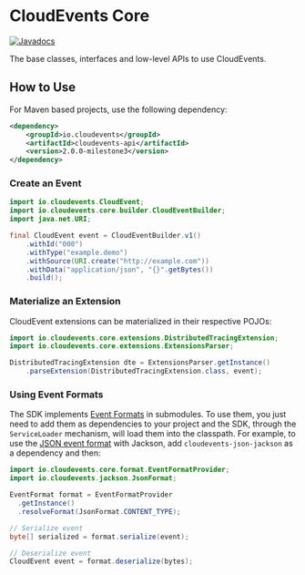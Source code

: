 # CloudEvents Core

[![Javadocs](http://www.javadoc.io/badge/io.cloudevents/cloudevents-core.svg?color=green)](http://www.javadoc.io/doc/io.cloudevents/cloudevents-core)

The base classes, interfaces and low-level APIs to use CloudEvents.

## How to Use

For Maven based projects, use the following dependency:

```xml
<dependency>
    <groupId>io.cloudevents</groupId>
    <artifactId>cloudevents-api</artifactId>
    <version>2.0.0-milestone3</version>
</dependency>
```

### Create an Event

```java
import io.cloudevents.CloudEvent;
import io.cloudevents.core.builder.CloudEventBuilder;
import java.net.URI;

final CloudEvent event = CloudEventBuilder.v1()
    .withId("000")
    .withType("example.demo")
    .withSource(URI.create("http://example.com"))
    .withData("application/json", "{}".getBytes())
    .build();
```

### Materialize an Extension

CloudEvent extensions can be materialized in their respective POJOs:

```java
import io.cloudevents.core.extensions.DistributedTracingExtension;
import io.cloudevents.core.extensions.ExtensionsParser;

DistributedTracingExtension dte = ExtensionsParser.getInstance()
    .parseExtension(DistributedTracingExtension.class, event);
```

### Using Event Formats

The SDK implements [Event Formats](https://github.com/cloudevents/spec/blob/v1.0/spec.md#event-format) in submodules.
To use them, you just need to add them as dependencies to your project and the SDK,
through the `ServiceLoader` mechanism, will load them into the classpath.
For example, to use the [JSON event format](https://github.com/cloudevents/spec/blob/v1.0/json-format.md) with Jackson,
add `cloudevents-json-jackson` as a dependency and then:

```java
import io.cloudevents.core.format.EventFormatProvider;
import io.cloudevents.jackson.JsonFormat;

EventFormat format = EventFormatProvider
  .getInstance()
  .resolveFormat(JsonFormat.CONTENT_TYPE);

// Serialize event
byte[] serialized = format.serialize(event);

// Deserialize event
CloudEvent event = format.deserialize(bytes);
```
